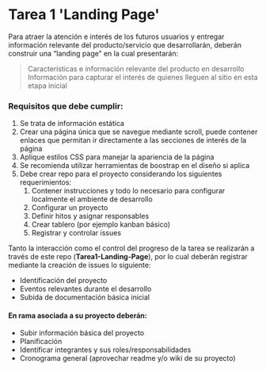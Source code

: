 # Tarea 1 'Landing Page'

Para atraer la atención e interés de los futuros usuarios y entregar información relevante del producto/servicio que desarrollarán, deberán construir una “landing page” en la cual presentarán:
>Características e información relevante del producto en desarrollo <br>
>Información para capturar el interés de quienes lleguen al sitio en esta etapa inicial

### Requisitos que debe cumplir:
1. Se trata de información estática
2. Crear una página única que se navegue mediante scroll, puede contener enlaces que permitan ir directamente a las secciones de interés de la página
3. Aplique estilos CSS para manejar la apariencia de la página
4. Se recomienda utilizar herramientas de boostrap en el diseño si aplica
5. Debe crear repo para el proyecto considerando los siguientes requerimientos:
   1. Contener instrucciones y todo lo necesario para configurar localmente el ambiente de desarrollo
   2. Configurar un proyecto
   3. Definir hitos y asignar responsables
   4. Crear tablero (por ejemplo kanban básico)
   5. Registrar y controlar issues

Tanto la interacción como el control del progreso de la tarea se realizarán a través de este repo (**Tarea1-Landing-Page**), por lo cual deberán registrar mediante la creación de issues lo siguiente:<br>
* Identificación del proyecto<br>
* Eventos relevantes durante el desarrollo<br>
* Subida de documentación básica inicial 

#### En rama asociada a su proyecto deberán:
* Subir información básica del proyecto<br>
* Planificación<br>
* Identificar integrantes y sus roles/responsabilidades<br>
* Cronograma general (aprovechar readme y/o wiki de su proyecto)
